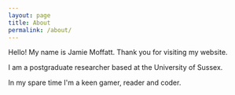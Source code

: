 ```yaml
---
layout: page
title: About
permalink: /about/
---
```


Hello! My name is Jamie Moffatt. Thank you for visiting my website.

I am a postgraduate researcher based at the University of Sussex.

In my spare time I'm a keen gamer, reader and coder.   
